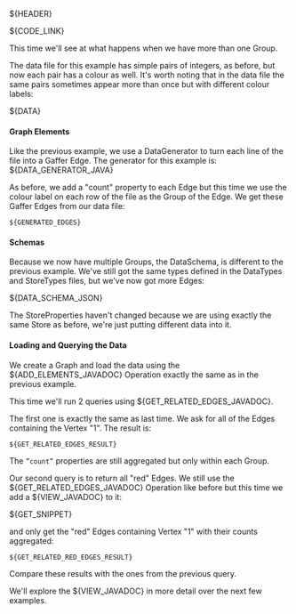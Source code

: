 ${HEADER}

${CODE_LINK}

This time we'll see at what happens when we have more than one Group.

The data file for this example has simple pairs of integers, as before, but now each pair has a colour as well. It's worth noting that in the data file the same pairs sometimes appear more than once but with different colour labels:

${DATA}

#### Graph Elements

Like the previous example, we use a DataGenerator to turn each line of the file into a Gaffer Edge. The generator for this example is:
${DATA_GENERATOR_JAVA}

As before, we add a "count" property to each Edge but this time we use the colour label on each row of the file as the Group of the Edge. We get these Gaffer Edges from our data file:

```
${GENERATED_EDGES}
```

#### Schemas

Because we now have multiple Groups, the DataSchema, is different to the previous example. We've still got the same types defined in the DataTypes and StoreTypes files, but we've now got more Edges:

${DATA_SCHEMA_JSON}

The StoreProperties haven't changed because we are using exactly the same Store as before, we're just putting different data into it.

#### Loading and Querying the Data

We create a Graph and load the data using the ${ADD_ELEMENTS_JAVADOC} Operation exactly the same as in the previous example.

This time we'll run 2 queries using ${GET_RELATED_EDGES_JAVADOC}.

The first one is exactly the same as last time. We ask for all of the Edges containing the Vertex "1". The result is:

```
${GET_RELATED_EDGES_RESULT}
```

The `”count”` properties are still aggregated but only within each Group.

Our second query is to return all "red" Edges. We still use the ${GET_RELATED_EDGES_JAVADOC} Operation like before but this time we add a ${VIEW_JAVADOC} to it:

${GET_SNIPPET}

and only get the "red" Edges containing Vertex "1" with their counts aggregated:

```
${GET_RELATED_RED_EDGES_RESULT}
```

Compare these results with the ones from the previous query.

We'll explore the ${VIEW_JAVADOC} in more detail over the next few examples.